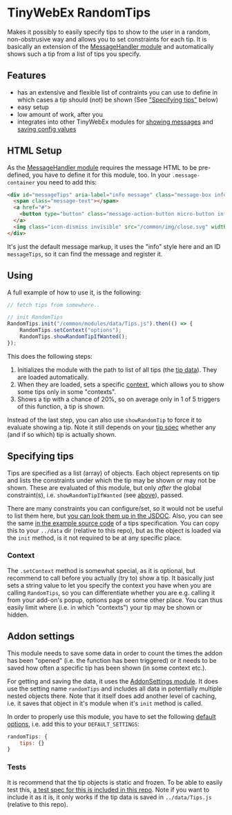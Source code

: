 # TinyWebEx RandomTips

Makes it possibly to easily specify tips to show to the user in a random, non-obstrusive way and allows you to set constraints for each tip.
It is basically an extension of the [MessageHandler module](https://github.com/TinyWebEx/MessageHandler) and automatically shows such a tip from a list of tips you specify.

## Features

* has an extensive and flexible list of contraints you can use to define in which cases a tip should (not) be shown (See ["Specifying tips"](#specifying-tips) below)
* easy setup
* low amount of work, after you 
* integrates into other TinyWebEx modules for [showing messages](#html-setup) and [saving config values](#addon-settings)

## HTML Setup

As the [MessageHandler module](https://github.com/TinyWebEx/MessageHandler) requires the message HTML to be pre-defined, you have to define it for this module, too. In your `.message-container` you need to add this:

```html
<div id="messageTips" aria-label="info message" class="message-box info invisible fade-hide">
  <span class="message-text"></span>
  <a href="#">
    <button type="button" class="message-action-button micro-button info invisible"></button>
  </a>
  <img class="icon-dismiss invisible" src="/common/img/close.svg" width="24" height="24" tabindex="0" data-i18n data-i18n-aria-label="__MSG_dismissIconDescription__"></span>
</div>
```

It's just the default message markup, it uses the "info" style here and an ID `messageTips`, so it can find the message and register it.

## Using

A full example of how to use it, is the following:

```js
// fetch tips from somewhere..

// init RandomTips
RandomTips.init("/common/modules/data/Tips.js").then(() => {
    RandomTips.setContext("options");
    RandomTips.showRandomTipIfWanted();
});
```

This does the following steps:
1. Initializes the module with the path to list of all tips (the [tip data](#specifying-tips)). They are loaded automatically.
2. When they are loaded, sets a specific [context](#context), which allows you to show some tips only in some "contexts".
3. Shows a tip with a chance of 20%, so on average only in 1 of 5 triggers of this function, a tip is shown.

Instead of the last step, you can also use `showRandomTip` to force it to evaluate showing a tip. Note it still depends on your [tip spec](#specifying-tips) whether any (and if so which) tip is actually shown. 

## Specifying tips

Tips are specified as a list (array) of objects. Each object represents on tip and lists the constraints under which the tip may be shown or may not be shown. These are evaluated of this module, but only _after_ the global constraint(s), i.e. `showRandomTipIfWanted` (see [above](#using)), passed.

There are many constraints you can configure/set, so it would not be useful to list them here, but [you can look them up in the JSDOC](https://tinywebex.github.io/RandomTips/global.html#TipObject). Also, you can see the same [in the example source code](examples/Tips.js) of a tips specification. You can copy this to your `../data` dir (relative to this repo), but as the object is loaded via the `init` method, is it not required to be at any specific place.

### Context

The `.setContext` method is somewhat special, as it is optional, but recommend to call before you actually (try to) show a tip. It basically just sets a string value to let you specify the context you have when you are calling `RandomTips`, so you can differentiate whether you are e.g. calling it from your add-on's popup, options page or some other place.
You can thus easily limit where (i.e. in which "contexts") your tip may be shown or hidden.

## Addon settings

This module needs to save some data in order to count the times the addon has been "opened" (i.e. the function has been triggered) or it needs to be saved how often a specific tip has been shown (in some context etc.).

For getting and saving the data, it uses the [AddonSettings module](https://github.com/TinyWebEx/AddonSettings).
It does use the setting name `randomTips` and includes all data in potentially multiple nested objects there.
Note that it itself does add another level of caching, i.e. it saves that object in it's module when it's `init` method is called.

In order to properly use this module, you have to set the following [default options](https://github.com/TinyWebEx/AddonSettings#setup-default-value-store), i.e. add this to your `DEFAULT_SETTINGS`:
```js
randomTips: {
    tips: {}
}
```

### Tests

It is recommend that the tip objects is static and frozen. To be able to easily test this, [a test spec for this is included in this repo](./tests/dataTest/tips.test.js). Note if you want to include it as it is, it only works if the tip data is saved in `../data/Tips.js` (relative to this repo).
